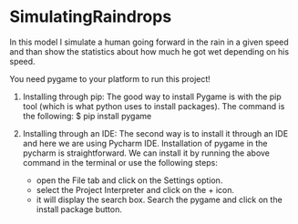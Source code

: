 # SimulatingRaindrops
In this model I simulate a human going forward in the rain in a given speed and than show the statistics about how much he got wet depending on his speed.

You need pygame to your platform to run this project!

1. Installing through pip: The good way to install Pygame is with the pip tool (which is what python uses to install packages). The command is the following:
$ pip install pygame

2. Installing through an IDE:
The second way is to install it through an IDE and here we are using Pycharm IDE.
Installation of pygame in the pycharm is straightforward. We can install it by running the above command in the terminal or use the following steps:
      - open the File tab and click on the Settings option.
     - select the Project Interpreter and click on the + icon.
     - it will display the search box. Search the pygame and click on the install package button.
